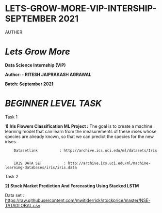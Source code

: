 # LETS-GROW-MORE-VIP-INTERSHIP-SEPTEMBER 2021


 AUTHER 
 
# *Lets Grow More*
**Data Science Internship (VIP)**

**Author: - RITESH JAIPRAKASH AGRAWAL**

**Batch: September 2021**

 # *BEGINNER LEVEL TASK*
 
 Task 1


**1) Iris Flowers Classification ML Project :**
The goal is to create a machine learning model that can learn from the measurements of these irises whose species
are already known, so that we can predict the species for the new irises.

        Datasetlink          : http://archive.ics.uci.edu/ml/datasets/Iris 
        
        
        IRIS DATA SET          : http://archive.ics.uci.edu/ml/machine-learning-databases/iris/iris.data       
 
Task 2


**2) Stock Market Prediction And Forecasting Using Stacked LSTM**
  
  Data set :  https://raw.githubusercontent.com/mwitiderrick/stockprice/master/NSE-TATAGLOBAL.csv






